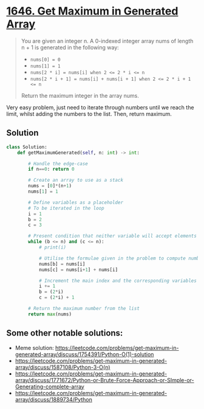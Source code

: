 # [1646. Get Maximum in Generated Array](https://leetcode.com/problems/get-maximum-in-generated-array/)

> You are given an integer n. A 0-indexed integer array nums of length n + 1 is generated in the following way:
>
> - `nums[0] = 0`
> - `nums[1] = 1`
> - `nums[2 * i] = nums[i] when 2 <= 2 * i <= n`
> - `nums[2 * i + 1] = nums[i] + nums[i + 1] when 2 <= 2 * i + 1 <= n`
>
> Return the maximum integer in the array nums.

Very easy problem, just need to iterate through numbers until we reach the limit, whilst adding the numbers to the list. Then, return maximum.

## Solution

```python
class Solution:
    def getMaximumGenerated(self, n: int) -> int:

        # Handle the edge-case
        if n==0: return 0

        # Create an array to use as a stack
        nums = [0]*(n+1)
        nums[1] = 1

        # Define variables as a placeholder
        # To be iterated in the loop
        i = 1
        b = 2
        c = 3

        # Present condition that neither variable will accept elements outside the loop
        while (b <= n) and (c <= n):
            # print(i)

            # Utilise the formulae given in the problem to compute numbers for their respective indices
            nums[b] = nums[i]
            nums[c] = nums[i+1] + nums[i]

            # Increment the main index and the corresponding variables
            i += 1
            b = (2*i)
            c = (2*i) + 1

        # Return the maximum number from the list
        return max(nums)
```

## Some other notable solutions:
- Meme solution: https://leetcode.com/problems/get-maximum-in-generated-array/discuss/1754391/Python-O(1)-solution
- https://leetcode.com/problems/get-maximum-in-generated-array/discuss/1587108/Python-3-O(n)
- https://leetcode.com/problems/get-maximum-in-generated-array/discuss/1771672/Python-or-Brute-Force-Approach-or-SImple-or-Generating-complete-array
- https://leetcode.com/problems/get-maximum-in-generated-array/discuss/1889734/Python

